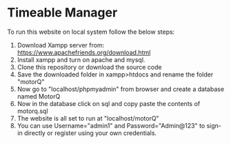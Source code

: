 # Timeable Manager

To run this website on local system follow the below steps:

1) Download Xampp server from: https://www.apachefriends.org/download.html
2) Install xampp and turn on apache and mysql.
3) Clone this repository or download the source code
4) Save the downloaded folder in xampp>htdocs and rename the folder "motorQ"
5) Now go to "localhost/phpmyadmin" from browser and create a database named MotorQ
6) Now in the database click on sql and copy paste the contents of motorq.sql
7) The website is all set to run at "localhost/motorQ"
8) You can use Username="admin1" and Password="Admin@123" to sign-in directly or register using your own credentials.
